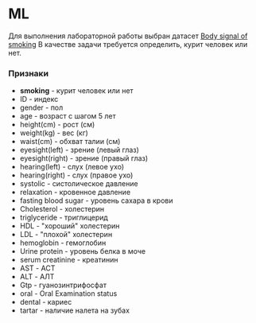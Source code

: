 # ML

Для выполнения лабораторной работы выбран датасет [Body signal of smoking](https://www.kaggle.com/datasets/kukuroo3/body-signal-of-smoking)
В качестве задачи требуется определить, курит человек или нет.

### Признаки

* **smoking** - курит человек или нет
* ID - индекс
* gender - пол
* age - возраст с шагом 5 лет
* height(cm) - рост (см)
* weight(kg) - вес (кг)
* waist(cm) - обхват талии (см)
* eyesight(left) - зрение (левый глаз)
* eyesight(right) - зрение (правый глаз)
* hearing(left) - слух (левое ухо)
* hearing(right) - слух (правое ухо)
* systolic - систолическое давление
* relaxation - кровенное давление
* fasting blood sugar - уровень сахара в крови
* Cholesterol - холестерин
* triglyceride - триглицерид
* HDL - "хороший" холестерин
* LDL - "плохой" холестерин
* hemoglobin - гемоглобин
* Urine protein - уровень белка в моче 
* serum creatinine - креатинин
* AST - АСТ
* ALT - АЛТ
* Gtp - гуанозинтрифосфат 
* oral - Oral Examination status
* dental - кариес
* tartar - наличие налета на зубах
